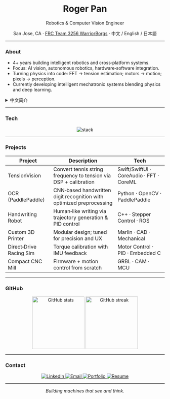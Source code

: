 <!-- prettier-ignore-start -->

<h1 align="center">Roger Pan</h1>
<p align="center">Robotics & Computer Vision Engineer</p>
<p align="center">San Jose, CA · <a href="https://www.thebluealliance.com/team/3256">FRC Team 3256 WarriorBorgs</a> · 中文 / English / 日本語</p>

---

### About
- 4+ years building intelligent robotics and cross‑platform systems.
- Focus: AI vision, autonomous robotics, hardware‑software integration.
- Turning physics into code: FFT → tension estimation; motors → motion; pixels → perception.
- Currently developing intelligent mechatronic systems blending physics and deep learning.

<details>
  <summary>中文简介</summary>

- 4+ 年智能机器人与跨平台系统经验
- 方向：AI 视觉、自动化机器人、软硬件一体化
- 把物理变成代码：FFT→张力估计；电机→运动；像素→感知
- 正在研发融合物理与深度学习的智能机电系统
</details>

---

### Tech
<p align="center">
  <img alt="stack" loading="lazy" src="https://skillicons.dev/icons?i=python,swift,cpp,java,opencv,pytorch,ros,arduino,raspberrypi,git,swiftui,solidworks,autocad,xcode,vscode&perline=8" />
</p>

---

### Projects
| Project | Description | Tech |
|---|---|---|
| TensionVision | Convert tennis string frequency to tension via DSP + calibration | Swift/SwiftUI · CoreAudio · FFT · CoreML |
| OCR (PaddlePaddle) | CNN‑based handwritten digit recognition with optimized preprocessing | Python · OpenCV · PaddlePaddle |
| Handwriting Robot | Human‑like writing via trajectory generation & PID control | C++ · Stepper Control · ROS |
| Custom 3D Printer | Modular design; tuned for precision and UX | Marlin · CAD · Mechanical |
| Direct‑Drive Racing Sim | Torque calibration with IMU feedback | Motor Control · PID · Embedded C |
| Compact CNC Mill | Firmware + motion control from scratch | GRBL · CAM · MCU |

<!-- Optional: link repos when ready
| [TensionVision](REPLACE) | ±x% error after calibration (N=xx) | ... |
-->

---

### GitHub
<p align="center">
  <img alt="GitHub stats" loading="lazy" height="165" src="https://github-readme-stats.vercel.app/api?username=RogerPan1203&show_icons=true&theme=tokyonight&hide_border=true&bg_color=0D1117&title_color=00FFFF&icon_color=00FFFF" />
  <img alt="GitHub streak" loading="lazy" height="165" src="https://github-readme-streak-stats.herokuapp.com/?user=RogerPan1203&theme=tokyonight&hide_border=true&background=0D1117&ring=00FFFF&fire=00FFFF" />
</p>

---

### Contact
<p align="center">
  <a href="https://linkedin.com/in/YifanPan" aria-label="LinkedIn">
    <img alt="LinkedIn" src="https://img.shields.io/badge/LinkedIn-0A66C2?logo=linkedin&logoColor=white" />
  </a>
  <a href="mailto:REPLACE_WITH_YOUR_EMAIL" aria-label="Email">
    <img alt="Email" src="https://img.shields.io/badge/Email-D14836?logo=gmail&logoColor=white" />
  </a>
  <a href="https://REPLACE_WITH_PORTFOLIO" aria-label="Portfolio">
    <img alt="Portfolio" src="https://img.shields.io/badge/Portfolio-000?logo=firefox&logoColor=white" />
  </a>
  <a href="https://REPLACE_WITH_RESUME_PDF" aria-label="Resume">
    <img alt="Resume" src="https://img.shields.io/badge/Resume-PDF-important" />
  </a>
</p>

---

<p align="center"><i>Building machines that see and think.</i></p>

<!-- prettier-ignore-end -->

